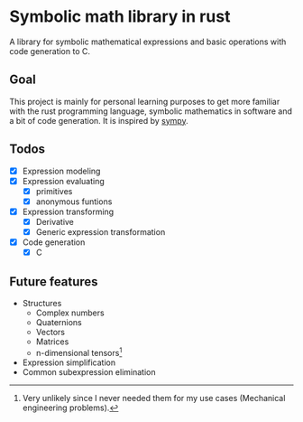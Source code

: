 # Symbolic math library in rust

A library for symbolic mathematical expressions and basic operations with code generation to C.

## Goal

This project is mainly for personal learning purposes to get more familiar with the rust programming language, symbolic mathematics in software and a bit of code generation.
It is inspired by [sympy](https://github.com/sympy/sympy).

## Todos

- [x] Expression modeling
- [x] Expression evaluating
    - [x] primitives
    - [x] anonymous funtions
- [x] Expression transforming
    - [x] Derivative
    - [x] Generic expression transformation
- [x] Code generation
    - [x] C

## Future features

- Structures
    - Complex numbers
    - Quaternions
    - Vectors
    - Matrices
    - n-dimensional tensors[^1]
- Expression simplification
- Common subexpression elimination

[^1]: Very unlikely since I never needed them for my use cases (Mechanical engineering problems).